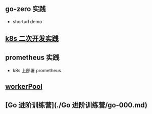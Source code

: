 ## go-zero 实践
* shorturl demo

## [k8s 二次开发实践](./k8s-practice/README.md)

## prometheus 实践

* k8s 上部署 prometheus

## [workerPool](https://github.com/zhuyaguang/go-exp/blob/main/work-pool/README.md)

## [Go 进阶训练营](./Go 进阶训练营/go-000.md)


